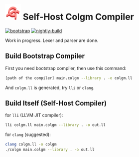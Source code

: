 # <img src="../doc/colgm.svg" height="50px"/> Self-Host Colgm Compiler

[![bootstrap](https://github.com/colgm/colgm/actions/workflows/ci.yml/badge.svg)](https://github.com/colgm/colgm/actions/workflows/ci.yml)
[![nightly-build](https://github.com/colgm/colgm/actions/workflows/release.yml/badge.svg)](https://github.com/colgm/colgm/actions/workflows/release.yml)

Work in progress. Lexer and parser are done.

## Build Bootstrap Compiler

First you need bootstrap compiler, then use this command:

```bash
[path of the compiler] main.colgm --library . -o colgm.ll
```

And `colgm.ll` is generated, try `lli` or `clang`.

## Build Itself (Self-Host Compiler)

for `lli` (LLVM JIT compiler):

```bash
lli colgm.ll main.colgm --library . -o out.ll
```

for `clang` (suggested):

```bash
clang colgm.ll -o colgm
./colgm main.colgm --library . -o out.ll
```
